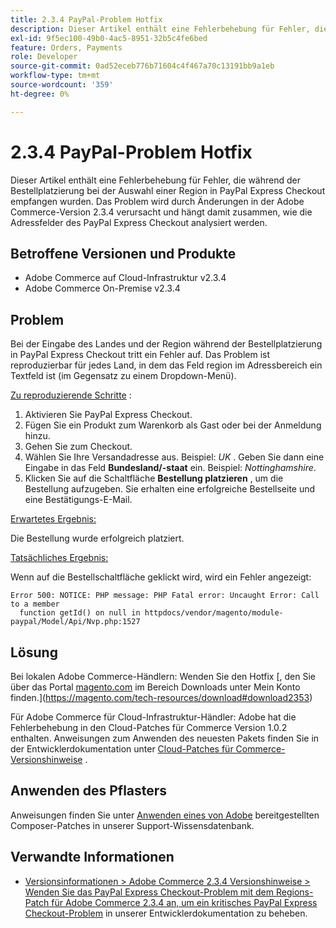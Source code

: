 ```yaml
---
title: 2.3.4 PayPal-Problem Hotfix
description: Dieser Artikel enthält eine Fehlerbehebung für Fehler, die während der Bestellplatzierung bei der Auswahl einer Region in PayPal Express Checkout empfangen wurden. Das Problem wird durch Änderungen in der Adobe Commerce-Version 2.3.4 verursacht und hängt damit zusammen, wie die Adressfelder des PayPal Express Checkout analysiert werden.
exl-id: 9f5ec100-49b0-4ac5-8951-32b5c4fe6bed
feature: Orders, Payments
role: Developer
source-git-commit: 0ad52eceb776b71604c4f467a70c13191bb9a1eb
workflow-type: tm+mt
source-wordcount: '359'
ht-degree: 0%

---
```


# 2.3.4 PayPal-Problem Hotfix

Dieser Artikel enthält eine Fehlerbehebung für Fehler, die während der Bestellplatzierung bei der Auswahl einer Region in PayPal Express Checkout empfangen wurden. Das Problem wird durch Änderungen in der Adobe Commerce-Version 2.3.4 verursacht und hängt damit zusammen, wie die Adressfelder des PayPal Express Checkout analysiert werden.

## Betroffene Versionen und Produkte

* Adobe Commerce auf Cloud-Infrastruktur v2.3.4
* Adobe Commerce On-Premise v2.3.4

## Problem

Bei der Eingabe des Landes und der Region während der Bestellplatzierung in PayPal Express Checkout tritt ein Fehler auf. Das Problem ist reproduzierbar für jedes Land, in dem das Feld region im Adressbereich ein Textfeld ist (im Gegensatz zu einem Dropdown-Menü).

<u>Zu reproduzierende Schritte</u> :

1. Aktivieren Sie PayPal Express Checkout.
1. Fügen Sie ein Produkt zum Warenkorb als Gast oder bei der Anmeldung hinzu.
1. Gehen Sie zum Checkout.
1. Wählen Sie Ihre Versandadresse aus. Beispiel: *UK* . Geben Sie dann eine Eingabe in das Feld **Bundesland/-staat** ein. Beispiel: *Nottinghamshire*.
1. Klicken Sie auf die Schaltfläche **Bestellung platzieren** , um die Bestellung aufzugeben. Sie erhalten eine erfolgreiche Bestellseite und eine Bestätigungs-E-Mail.

<u>Erwartetes Ergebnis:</u>

Die Bestellung wurde erfolgreich platziert.

<u>Tatsächliches Ergebnis:</u>

Wenn auf die Bestellschaltfläche geklickt wird, wird ein Fehler angezeigt:

```
Error 500: NOTICE: PHP message: PHP Fatal error: Uncaught Error: Call to a member
  function getId() on null in httpdocs/vendor/magento/module-paypal/Model/Api/Nvp.php:1527
```

## Lösung

Bei lokalen Adobe Commerce-Händlern: Wenden Sie den Hotfix [, den Sie über das Portal [magento.com](https://magento.com) im Bereich Downloads unter Mein Konto finden.](https://magento.com/tech-resources/download#download2353)

Für Adobe Commerce für Cloud-Infrastruktur-Händler: Adobe hat die Fehlerbehebung in den Cloud-Patches für Commerce Version 1.0.2 enthalten. Anweisungen zum Anwenden des neuesten Pakets finden Sie in der Entwicklerdokumentation unter [Cloud-Patches für Commerce-Versionshinweise](https://devdocs.magento.com/cloud/release-notes/mcp-release-notes.html?itm_source=devdocs&amp;itm_medium=quick_search&amp;itm_campaign=federated_search&amp;itm_term=cloud%20patche) .

## Anwenden des Pflasters

Anweisungen finden Sie unter [Anwenden eines von Adobe](/help/how-to/general/how-to-apply-a-composer-patch-provided-by-magento.md) bereitgestellten Composer-Patches in unserer Support-Wissensdatenbank.

## Verwandte Informationen

* [Versionsinformationen > Adobe Commerce 2.3.4 Versionshinweise > Wenden Sie das PayPal Express Checkout-Problem mit dem Regions-Patch für Adobe Commerce 2.3.4 an, um ein kritisches PayPal Express Checkout-Problem](https://devdocs.magento.com/guides/v2.3/release-notes/release-notes-2-3-4-commerce.html#apply-the-paypal-express-checkout-issue-with-region-patch-for-magento-234-to-address-a-critical-paypal-express-checkout-issue) in unserer Entwicklerdokumentation zu beheben.
